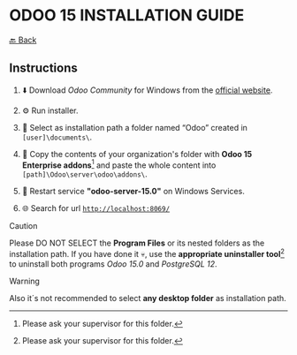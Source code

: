 # ODOO 15 INSTALLATION GUIDE

[🔙 Back](README.md)

## Instructions

1. :arrow_down: Download _Odoo Community_ for Windows from the [official website][odoo-url].

1. :gear: Run installer.

1. :open_file_folder: Select as installation path a folder named “Odoo” created in ``[user]\documents\``.

1. :page_facing_up: Copy the contents of your organization's folder with **Odoo 15 Enterprise addons**[^odoo-15-enterprise-url] and paste the whole content into ``[path]\Odoo\server\odoo\addons\``.

1. :arrows_counterclockwise: Restart service **"odoo-server-15.0"** on Windows Services.

1. :globe_with_meridians: Search for url [```http://localhost:8069/```](http://localhost:8069/)

> [!CAUTION]
> Please DO NOT SELECT the **Program Files** or its nested folders as the installation path. If you have done it :skull:, use the **appropriate uninstaller tool**[^uninstaller-tool-url] to uninstall both programs _Odoo 15.0_ and _PostgreSQL 12_.

> [!WARNING]
> Also it´s not recommended to select **any desktop folder** as installation path.

[odoo-url]: https://www.odoo.com/es_ES/page/download

[^odoo-15-enterprise-url]: Please ask your supervisor for this folder.
[^uninstaller-tool-url]: Please ask your supervisor for this folder.